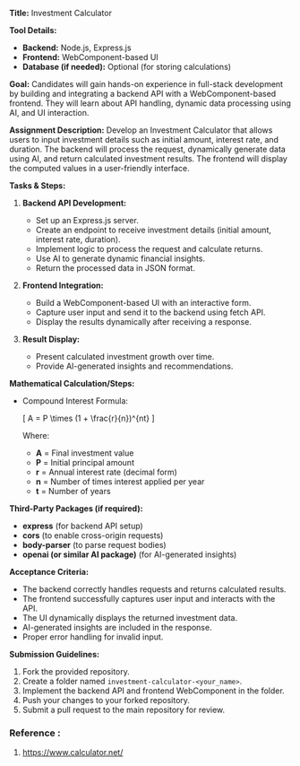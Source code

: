**Title:** Investment Calculator

**Tool Details:**
- **Backend:** Node.js, Express.js
- **Frontend:** WebComponent-based UI
- **Database (if needed):** Optional (for storing calculations)

**Goal:**
Candidates will gain hands-on experience in full-stack development by building and integrating a backend API with a WebComponent-based frontend. They will learn about API handling, dynamic data processing using AI, and UI interaction.

**Assignment Description:**
Develop an Investment Calculator that allows users to input investment details such as initial amount, interest rate, and duration. The backend will process the request, dynamically generate data using AI, and return calculated investment results. The frontend will display the computed values in a user-friendly interface.

**Tasks & Steps:**

1. **Backend API Development:**
   - Set up an Express.js server.
   - Create an endpoint to receive investment details (initial amount, interest rate, duration).
   - Implement logic to process the request and calculate returns.
   - Use AI to generate dynamic financial insights.
   - Return the processed data in JSON format.

2. **Frontend Integration:**
   - Build a WebComponent-based UI with an interactive form.
   - Capture user input and send it to the backend using fetch API.
   - Display the results dynamically after receiving a response.

3. **Result Display:**
   - Present calculated investment growth over time.
   - Provide AI-generated insights and recommendations.

**Mathematical Calculation/Steps:**
- Compound Interest Formula:
  
  \[ A = P \times (1 + \frac{r}{n})^{nt} \]
  
  Where:
  - **A** = Final investment value
  - **P** = Initial principal amount
  - **r** = Annual interest rate (decimal form)
  - **n** = Number of times interest applied per year
  - **t** = Number of years

**Third-Party Packages (if required):**
- **express** (for backend API setup)
- **cors** (to enable cross-origin requests)
- **body-parser** (to parse request bodies)
- **openai (or similar AI package)** (for AI-generated insights)

**Acceptance Criteria:**
- The backend correctly handles requests and returns calculated results.
- The frontend successfully captures user input and interacts with the API.
- The UI dynamically displays the returned investment data.
- AI-generated insights are included in the response.
- Proper error handling for invalid input.

**Submission Guidelines:**
1. Fork the provided repository.
2. Create a folder named `investment-calculator-<your_name>`.
3. Implement the backend API and frontend WebComponent in the folder.
4. Push your changes to your forked repository.
5. Submit a pull request to the main repository for review.

### **Reference :**
1.	https://www.calculator.net/